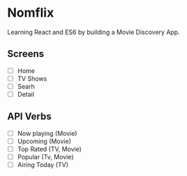 # Nomflix

Learning React and ES6 by building a Movie Discovery App.

## Screens

- [ ] Home
- [ ] TV Shows
- [ ] Searh
- [ ] Detail

## API Verbs
- [ ] Now playing (Movie)
- [ ] Upcoming (Movie)
- [ ] Top Rated (TV, Movie)
- [ ] Popular (Tv, Movie)
- [ ] Airing Today (TV)